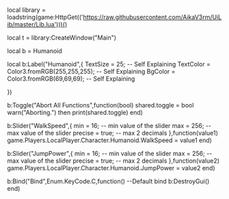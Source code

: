 local library = loadstring(game:HttpGet(('https://raw.githubusercontent.com/AikaV3rm/UiLib/master/Lib.lua')))()

local t = library:CreateWindow("Main")

local b = Humanoid

local 
b:Label("Humanoid",{
    TextSize = 25; -- Self Explaining
    TextColor = Color3.fromRGB(255,255,255); -- Self Explaining
    BgColor = Color3.fromRGB(69,69,69); -- Self Explaining
    
}) 

b:Toggle("Abort All Functions",function(bool)
    shared.toggle = bool
    warn("Aborting.") then
        print(shared.toggle)
end)

b:Slider("WalkSpeed",{
    min = 16; -- min value of the slider
    max = 256; -- max value of the slider
    precise = true; -- max 2 decimals
},function(value1)
    game.Players.LocalPlayer.Character.Humanoid.WalkSpeed = value1
end)

b:Slider("JumpPower",{
    min = 16; -- min value of the slider
    max = 256; -- max value of the slider
    precise = true; -- max 2 decimals
},function(value2)
    game.Players.LocalPlayer.Character.Humanoid.JumpPower = value2
end)

b:Bind("Bind",Enum.KeyCode.C,function() --Default bind
    b:DestroyGui()
end)
